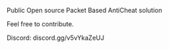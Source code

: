 Public Open source Packet Based AntiCheat solution

Feel free to contribute.

Discord: discord.gg/v5vYkaZeUJ
